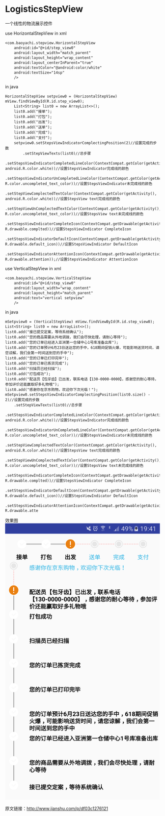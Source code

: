 # LogisticsStepView
一个线性的物流展示控件

use HorizontalStepView
in xml

    <com.baoyachi.stepview.HorizontalStepView
        android:id="@+id/step_view0"
        android:layout_width="match_parent"
        android:layout_height="wrap_content"
        android:layout_centerInParent="true"
        android:textColor="@android:color/white"
        android:textSize="14sp"
        />
            
in java

    HorizontalStepView setpview0 = (HorizontalStepView) mView.findViewById(R.id.step_view0);
        List<String> list0 = new ArrayList<>();
        list0.add("接单");
        list0.add("打包");
        list0.add("出发");
        list0.add("送单");
        list0.add("完成");
        list0.add("支付");
        setpview0.setStepsViewIndicatorComplectingPosition(2)//设置完成的步数
            .setStepViewTexts(list0)//总步骤
            .setStepsViewIndicatorCompletedLineColor(ContextCompat.getColor(getActivity(), android.R.color.white))//设置StepsViewIndicator完成线的颜色
            .setStepsViewIndicatorUnCompletedLineColor(ContextCompat.getColor(getActivity(), R.color.uncompleted_text_color))//设置StepsViewIndicator未完成线的颜色
            .setStepViewComplectedTextColor(ContextCompat.getColor(getActivity(), android.R.color.white))//设置StepsView text完成线的颜色
            .setStepViewUnComplectedTextColor(ContextCompat.getColor(getActivity(), R.color.uncompleted_text_color))//设置StepsView text未完成线的颜色
            .setStepsViewIndicatorCompleteIcon(ContextCompat.getDrawable(getActivity(), R.drawable.complted))//设置StepsViewIndicator CompleteIcon
            .setStepsViewIndicatorDefaultIcon(ContextCompat.getDrawable(getActivity(), R.drawable.default_icon))//设置StepsViewIndicator DefaultIcon
            .setStepsViewIndicatorAttentionIcon(ContextCompat.getDrawable(getActivity(), R.drawable.attention));//设置StepsViewIndicator AttentionIcon

use VerticalStepView
in xml

    <com.baoyachi.stepview.VerticalStepView
        android:id="@+id/step_view0"
        android:layout_width="wrap_content"
        android:layout_height="match_parent"
        android:text="vertical setpview"
        />
            
in java

    mSetpview0 = (VerticalStepView) mView.findViewById(R.id.step_view0);
    List<String> list0 = new ArrayList<>();
    list0.add("接已提交定案，等待系统确认");
    list0.add("您的商品需要从外地调拨，我们会尽快处理，请耐心等待");
    list0.add("您的订单已经进入亚洲第一仓储中心1号库准备出库");
    list0.add("您的订单预计6月23日送达您的手中，618期间促销火爆，可能影响送货时间，请您谅解，我们会第一时间送到您的手中");
    list0.add("您的订单已打印完毕");
    list0.add("您的订单已拣货完成");
    list0.add("扫描员已经扫描");
    list0.add("打包成功");
    list0.add("配送员【包牙齿】已出发，联系电话【130-0000-0000】，感谢您的耐心等待，参加评价还能赢取好多礼物哦");
    list0.add("感谢你在京东购物，欢迎你下次光临！");
    mSetpview0.setStepsViewIndicatorComplectingPosition(list0.size() - 2)//设置完成的步数
        .setStepViewTexts(list0)//总步骤
        .setStepsViewIndicatorCompletedLineColor(ContextCompat.getColor(getActivity(), android.R.color.white))//设置StepsViewIndicator完成线的颜色
        .setStepsViewIndicatorUnCompletedLineColor(ContextCompat.getColor(getActivity(), R.color.uncompleted_text_color))//设置StepsViewIndicator未完成线的颜色
        .setStepViewComplectedTextColor(ContextCompat.getColor(getActivity(), android.R.color.white))//设置StepsView text完成线的颜色
        .setStepViewUnComplectedTextColor(ContextCompat.getColor(getActivity(), R.color.uncompleted_text_color))//设置StepsView text未完成线的颜色
        .setStepsViewIndicatorCompleteIcon(ContextCompat.getDrawable(getActivity(), R.drawable.complted))//设置StepsViewIndicator CompleteIcon
        .setStepsViewIndicatorDefaultIcon(ContextCompat.getDrawable(getActivity(), R.drawable.default_icon))//设置StepsViewIndicator DefaultIcon
        .setStepsViewIndicatorAttentionIcon(ContextCompat.getDrawable(getActivity(), R.drawable.atte
        
效果图
![image.png](image.png)

原文链接：http://www.jianshu.com/p/df03c1276121
